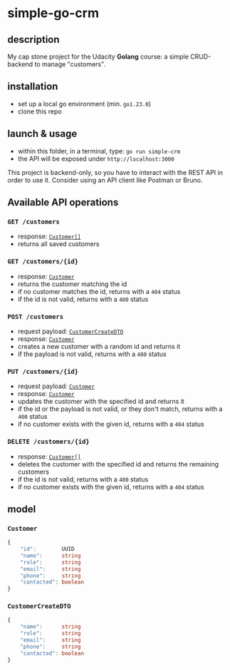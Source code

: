 # simple-go-crm

## description

My cap stone project for the Udacity **Golang** course: a simple CRUD-backend to manage "customers".

## installation

- set up a local go environment (min. `go1.23.0`)
- clone this repo

## launch & usage

- within this folder, in a terminal, type: `go run simple-crm`
- the API will be exposed under `http://localhost:3000`

This project is backend-only, so you have to interact with the REST API in order to use it. Consider using an API client like Postman or Bruno.

## Available API operations

### `GET /customers`

- response: [`Customer[]`](#customer)
- returns all saved customers

### `GET /customers/{id}`

- response: [`Customer`](#customer)
- returns the customer matching the id
- if no customer matches the id, returns with a `404` status
- if the id is not valid, returns with a `400` status

### `POST /customers`

- request payload: [`CustomerCreateDTO`](#customercreatedto)
- response: [`Customer`](#customer)
- creates a new customer with a random id and returns it
- if the payload is not valid, returns with a `400` status

### `PUT /customers/{id}`

- request payload: [`Customer`](#customer)
- response: [`Customer`](#customer)
- updates the customer with the specified id and returns it
- if the id or the payload is not valid, or they don't match, returns with a `400` status
- if no customer exists with the given id, returns with a `404` status

### `DELETE /customers/{id}`

- response: [`Customer[]`](#customer)
- deletes the customer with the specified id and returns the remaining customers
- if the id is not valid, returns with a `400` status
- if no customer exists with the given id, returns with a `404` status

## model

### `Customer`

```typescript
{
	"id":        UUID
	"name":      string
	"role":      string
	"email":     string
	"phone":     string
	"contacted": boolean
}
```

### `CustomerCreateDTO`

```typescript
{
	"name":      string
	"role":      string
	"email":     string
	"phone":     string
	"contacted": boolean
}
```
